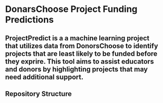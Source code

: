 # DonarsChoose Project Funding Predictions

ProjectPredict is a a machine learning project that utilizes data from DonorsChoose to identify projects that are least likely to be funded before they exprire. This tool aims to assist educators and donors by highlighting projects that may need additional support.
---

## Repository Structure 
